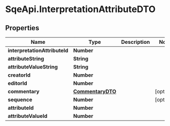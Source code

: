 # SqeApi.InterpretationAttributeDTO

## Properties

Name | Type | Description | Notes
------------ | ------------- | ------------- | -------------
**interpretationAttributeId** | **Number** |  | 
**attributeString** | **String** |  | 
**attributeValueString** | **String** |  | 
**creatorId** | **Number** |  | 
**editorId** | **Number** |  | 
**commentary** | [**CommentaryDTO**](CommentaryDTO.md) |  | [optional] 
**sequence** | **Number** |  | [optional] 
**attributeId** | **Number** |  | 
**attributeValueId** | **Number** |  | 


